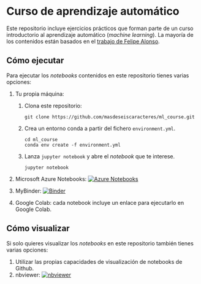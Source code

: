# Curso de aprendizaje automático
Este repositorio incluye ejercicios prácticos que forman parte de un curso introductorio al aprendizaje automático (*machine learning*).
La mayoría de los contenidos están basados en el [trabajo de Felipe Alonso](https://github.com/FelipeURJC/keepcoding).

## Cómo ejecutar
Para ejecutar los *notebooks* contenidos en este repositorio tienes varias opciones:
1. Tu propia máquina: 
    1. Clona este repositorio:
    
        ```
        git clone https://github.com/masdeseiscaracteres/ml_course.git
        ```
        
    2. Crea un entorno conda a partir del fichero `environment.yml`.
    
        ```
        cd ml_course
        conda env create -f environment.yml
        ```
        
    3. Lanza `jupyter notebook` y abre el *notebook* que te interese.
    
       ```
       jupyter notebook
       ```
       
2. Microsoft Azure Notebooks: [![Azure Notebooks](https://notebooks.azure.com/launch.png)](https://notebooks.azure.com/import/gh/masdeseiscaracteres/ml_course)
3. MyBinder: [![Binder](https://mybinder.org/badge_logo.svg)](https://mybinder.org/v2/gh/masdeseiscaracteres/ml_course/master)
4. Google Colab: cada notebook incluye un enlace para ejecutarlo en Google Colab.

## Cómo visualizar
Si solo quieres visualizar los *notebooks* en este repositorio también tienes varias opciones:
1. Utilizar las propias capacidades de visualización de notebooks de Github.
2. nbviewer: [![nbviewer](https://img.shields.io/badge/render-nbviewer-orange.svg)](https://nbviewer.jupyter.org/github/masdeseiscaracteres/ml_course/tree/master/)
